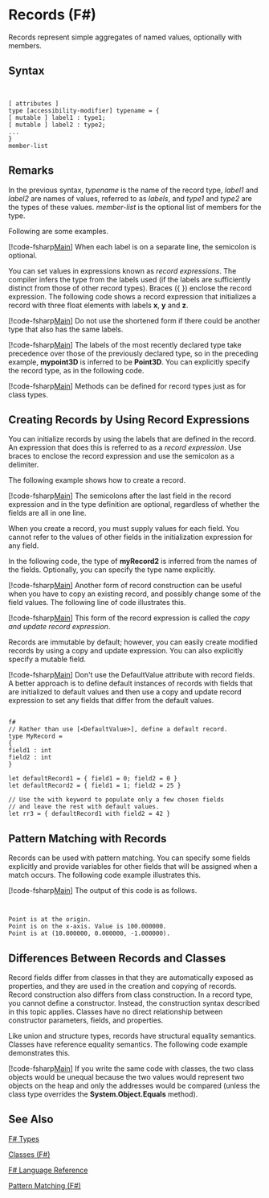 # Records (F#)

Records represent simple aggregates of named values, optionally with members.


## Syntax


```


[ attributes ]
type [accessibility-modifier] typename = { 
[ mutable ] label1 : type1;
[ mutable ] label2 : type2;
...
}
member-list

```



## Remarks
In the previous syntax, *typename* is the name of the record type, *label1* and *label2* are names of values, referred to as *labels*, and *type1* and *type2* are the types of these values. *member-list* is the optional list of members for the type.

Following are some examples.

[!code-fsharp[Main](snippets/fslangref1/snippet1901.fs)]
    When each label is on a separate line, the semicolon is optional.

You can set values in expressions known as *record expressions*. The compiler infers the type from the labels used (if the labels are sufficiently distinct from those of other record types). Braces ({ }) enclose the record expression. The following code shows a record expression that initializes a record with three float elements with labels **x**, **y** and **z**.

[!code-fsharp[Main](snippets/fslangref1/snippet1907.fs)]
    Do not use the shortened form if there could be another type that also has the same labels.

[!code-fsharp[Main](snippets/fslangref1/snippet1903.fs)]
    The labels of the most recently declared type take precedence over those of the previously declared type, so in the preceding example, **mypoint3D** is inferred to be **Point3D**. You can explicitly specify the record type, as in the following code.

[!code-fsharp[Main](snippets/fslangref1/snippet1908.fs)]
    Methods can be defined for record types just as for class types.


## Creating Records by Using Record Expressions
You can initialize records by using the labels that are defined in the record. An expression that does this is referred to as a *record expression*. Use braces to enclose the record expression and use the semicolon as a delimiter.

The following example shows how to create a record.

[!code-fsharp[Main](snippets/fslangref1/snippet1904.fs)]
    The semicolons after the last field in the record expression and in the type definition are optional, regardless of whether the fields are all in one line.

When you create a record, you must supply values for each field. You cannot refer to the values of other fields in the initialization expression for any field.

In the following code, the type of **myRecord2** is inferred from the names of the fields. Optionally, you can specify the type name explicitly.

[!code-fsharp[Main](snippets/fslangref1/snippet1905.fs)]
    Another form of record construction can be useful when you have to copy an existing record, and possibly change some of the field values. The following line of code illustrates this.

[!code-fsharp[Main](snippets/fslangref1/snippet1906.fs)]
    This form of the record expression is called the *copy and update record expression*.

Records are immutable by default; however, you can easily create modified records by using a copy and update expression. You can also explicitly specify a mutable field.

[!code-fsharp[Main](snippets/fslangref1/snippet1909.fs)]
    Don't use the DefaultValue attribute with record fields. A better approach is to define default instances of records with fields that are initialized to default values and then use a copy and update record expression to set any fields that differ from the default values.



```

f#
// Rather than use [<DefaultValue>], define a default record.
type MyRecord =
{ 
field1 : int 
field2 : int
}

let defaultRecord1 = { field1 = 0; field2 = 0 }
let defaultRecord2 = { field1 = 1; field2 = 25 }

// Use the with keyword to populate only a few chosen fields
// and leave the rest with default values.
let rr3 = { defaultRecord1 with field2 = 42 }

```



## Pattern Matching with Records
Records can be used with pattern matching. You can specify some fields explicitly and provide variables for other fields that will be assigned when a match occurs. The following code example illustrates this.

[!code-fsharp[Main](snippets/fslangref1/snippet1910.fs)]
    The output of this code is as follows.



```


Point is at the origin.
Point is on the x-axis. Value is 100.000000.
Point is at (10.000000, 0.000000, -1.000000).

```



## Differences Between Records and Classes
Record fields differ from classes in that they are automatically exposed as properties, and they are used in the creation and copying of records. Record construction also differs from class construction. In a record type, you cannot define a constructor. Instead, the construction syntax described in this topic applies. Classes have no direct relationship between constructor parameters, fields, and properties.

Like union and structure types, records have structural equality semantics. Classes have reference equality semantics. The following code example demonstrates this.

[!code-fsharp[Main](snippets/fslangref1/snippet1911.fs)]
    If you write the same code with classes, the two class objects would be unequal because the two values would represent two objects on the heap and only the addresses would be compared (unless the class type overrides the **System.Object.Equals** method).


## See Also
[F&#35; Types](FSharp+Types.md)

[Classes &#40;F&#35;&#41;](Classes+%28FSharp%29.md)

[F&#35; Language Reference](FSharp+Language+Reference.md)

[Pattern Matching &#40;F&#35;&#41;](Pattern+Matching+%28FSharp%29.md)

